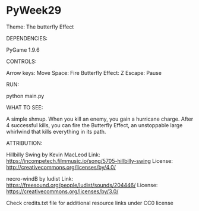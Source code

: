 # PyWeek29
Theme: The butterfly Effect

DEPENDENCIES:

PyGame 1.9.6

CONTROLS:

Arrow keys: Move
Space: Fire
Butterfly Effect: Z
Escape: Pause

RUN:

python main.py

WHAT TO SEE:

A simple shmup. When you kill an enemy, you gain a hurricane charge. After 4 successful kills, you can fire the Butterfly Effect,
an unstoppable large whirlwind that kills everything in its path.

ATTRIBUTION:

Hillbilly Swing by Kevin MacLeod
Link: https://incompetech.filmmusic.io/song/5705-hillbilly-swing
License: http://creativecommons.org/licenses/by/4.0/

necro-windB by ludist
Link: https://freesound.org/people/ludist/sounds/204446/
License: https://creativecommons.org/licenses/by/3.0/

Check credits.txt file for additional resource links under CC0 license
